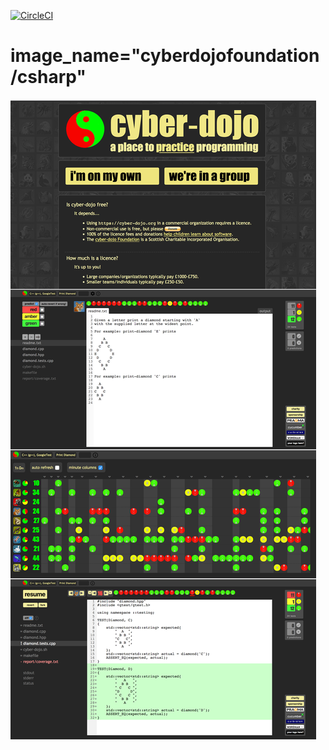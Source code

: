 
[![CircleCI](https://circleci.com/gh/cyber-dojo-languages/csharp.svg?style=svg)](https://circleci.com/gh/cyber-dojo-languages/csharp)

# image_name="cyberdojofoundation/csharp"

![cyber-dojo.org home page](https://github.com/cyber-dojo/cyber-dojo/blob/master/shared/home_page_snapshot.png)
